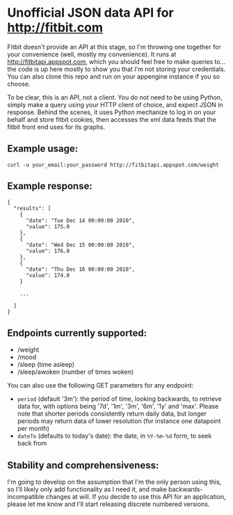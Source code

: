 # Unofficial JSON data API for http://fitbit.com

Fitbit doesn't provide an API at this stage, so I'm throwing one together for your convenience (well, mostly my convenience). It runs at http://fitbitapi.appspot.com, which you should feel free to make queries to... the code is up here mostly to show you that I'm not storing your credentials. You can also clone this repo and run on your appengine instance if you so choose.

To be clear, this is an API, not a client. You do not need to be using Python, simply make a query using your HTTP client of choice, and expect JSON in response. Behind the scenes, it uses Python mechanize to log in on your behalf and store fitbit cookies, then accesses the xml data feeds that the fitbit front end uses for its graphs.

## Example usage:

    curl -u your_email:your_password http://fitbitapi.appspot.com/weight
    
## Example response:

    {
      "results": [
        {
          "date": "Tue Dec 14 00:00:00 2010", 
          "value": 175.0
        }, 
        {
          "date": "Wed Dec 15 00:00:00 2010", 
          "value": 176.0
        }, 
        {
          "date": "Thu Dec 16 00:00:00 2010", 
          "value": 174.0
        }
        
        ...
        
      ]
    }
    
## Endpoints currently supported:

- /weight
- /mood
- /sleep (time asleep)
- /sleep/awoken (number of times woken)

You can also use the following GET parameters for any endpoint:

- `period` (default '3m'): the period of time, looking backwards, to retrieve data for, with options being '7d', '1m', '3m', '6m', '1y' and 'max'. Please note that shorter periods consistently return daily data, but longer periods may return data of lower resolution (for instance one datapoint per month)
- `dateTo` (defaults to today's date): the date, in `%Y-%m-%d` form, to seek back from

## Stability and comprehensiveness:

I'm going to develop on the assumption that I'm the only person using this, so I'll likely only add functionality as I need it, and make backwards-incompatible changes at will. If you decide to use this API for an application, please let me know and I'll start releasing discrete numbered versions.

